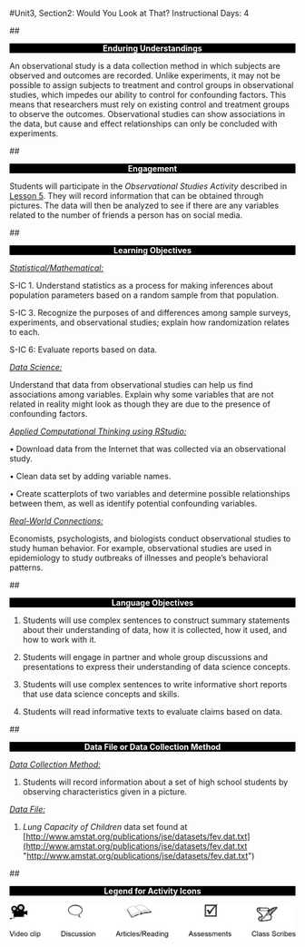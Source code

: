 #Unit3, Section2: Would You Look at That?
Instructional Days: 4

##<p style="background: black; color: white; text-align: center;">**Enduring Understandings**</p>
An observational study is a data collection method in which subjects are observed and outcomes are
recorded. Unlike experiments, it may not be possible to assign subjects to treatment and control groups in
observational studies, which impedes our ability to control for confounding factors. This means that
researchers must rely on existing control and treatment groups to observe the outcomes. Observational
studies can show associations in the data, but cause and effect relationships can only be concluded with
experiments.

##<p style="background: black; color: white; text-align: center;">**Engagement**</p>
Students will participate in the *Observational Studies Activity* described in [Lesson 5](lesson5.md). They will record
information that can be obtained through pictures. The data will then be analyzed to see if there are any
variables related to the number of friends a person has on social media.

##<p style="background: black; color: white; text-align: center;">**Learning Objectives**</p>
<ins>*Statistical/Mathematical:*</ins>

S-IC 1. Understand statistics as a process for making inferences about population parameters based on a
random sample from that population.

S-IC 3. Recognize the purposes of and differences among sample surveys, experiments, and
observational studies; explain how randomization relates to each.

S-IC 6: Evaluate reports based on data.

<ins>*Data Science:*</ins>

Understand that data from observational studies can help us find associations among variables. Explain
why some variables that are not related in reality might look as though they are due to the presence of
confounding factors.

<ins>*Applied Computational Thinking using RStudio:*</ins>

• Download data from the Internet that was collected via an observational study.

• Clean data set by adding variable names.

• Create scatterplots of two variables and determine possible relationships between them, as well
as identify potential confounding variables.

<ins>*Real-World Connections:*</ins>

Economists, psychologists, and biologists conduct observational studies to study human behavior. For
example, observational studies are used in epidemiology to study outbreaks of illnesses and people’s
behavioral patterns.

##<p style="background: black; color: white; text-align: center;">**Language Objectives**</p>
1. Students will use complex sentences to construct summary statements about their understanding
of data, how it is collected, how it used, and how to work with it.

2. Students will engage in partner and whole group discussions and presentations to express their
understanding of data science concepts.

3. Students will use complex sentences to write informative short reports that use data science
concepts and skills.

4. Students will read informative texts to evaluate claims based on data.

##<p style="background: black; color: white; text-align: center;">**Data File or Data Collection Method**</p>
<ins>*Data Collection Method:*</ins>

1. Students will record information about a set of high school students by observing characteristics
given in a picture.

<ins>*Data File:*</ins>

1. *Lung Capacity of Children* data set found at<br>
    [http://www.amstat.org/publications/jse/datasets/fev.dat.txt](http://www.amstat.org/publications/jse/datasets/fev.dat.txt "http://www.amstat.org/publications/jse/datasets/fev.dat.txt")

##<p style="background: black; color: white; text-align: center;">**Legend for Activity Icons**</p>
![legend](../img/legend.png)